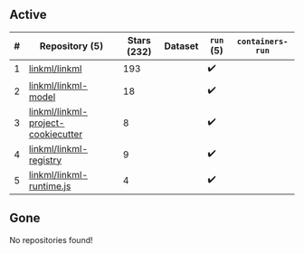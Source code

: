 ## Active
| # | Repository (5) | Stars (232) | Dataset | `run` (5) | `containers-run` |
| --- | --- | --- | --- | --- | --- |
| 1 | [linkml/linkml](https://github.com/linkml/linkml) | 193 |  | :heavy_check_mark: |  |
| 2 | [linkml/linkml-model](https://github.com/linkml/linkml-model) | 18 |  | :heavy_check_mark: |  |
| 3 | [linkml/linkml-project-cookiecutter](https://github.com/linkml/linkml-project-cookiecutter) | 8 |  | :heavy_check_mark: |  |
| 4 | [linkml/linkml-registry](https://github.com/linkml/linkml-registry) | 9 |  | :heavy_check_mark: |  |
| 5 | [linkml/linkml-runtime.js](https://github.com/linkml/linkml-runtime.js) | 4 |  | :heavy_check_mark: |  |

## Gone
No repositories found!
